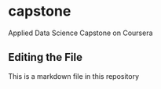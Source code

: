 # capstone
Applied Data Science Capstone on Coursera

## Editing the File
This is a markdown file in this repository
